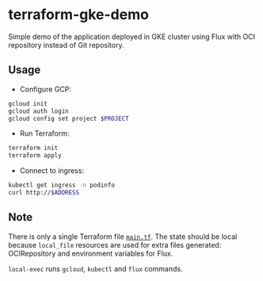 # terraform-gke-demo

Simple demo of the application deployed in GKE cluster using Flux with OCI
repository instead of Git repository.

## Usage

- Configure GCP:

```sh
gcloud init
gcloud auth login
gcloud config set project $PROJECT
```

- Run Terraform:

```sh
terraform init
terraform apply
```

- Connect to ingress:

```sh
kubectl get ingress -n podinfo
curl http://$ADDRESS
```

## Note

There is only a single Terraform file [`main.tf`](main.tf). The state should be
local because `local_file` resources are used for extra files generated:
OCIRepository and environment variables for Flux.

`local-exec` runs `gcloud`, `kubectl` and `flux` commands.
